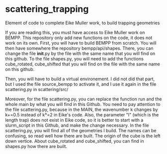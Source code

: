 # scattering_trapping
Element of code to complete Eike Muller work, to build trapping geometries


If you are reading this, you must have access to Eike Muller work on BEMPP. This repository only add new functions on the code, it does not work on its own.
First, you will have to build BEMPP from scratch. You will then have somewhere the repository bempp/api/shapes. There, you can change the file __init__.py by the file with the same name that you will find on this github. To the file shapes.py, you will need to add the functions cube_rotated, cube_shifted that you will find on the file with the same name on this github.

Then, you will have to build a virtual environement. I did not did that part, but I used the file source_bempp to activate it, and I use it again in the file scattering.py in scattering/src/

Moreover, for the file scattering.py, you can replace the function run and the whole main by what you will find in this Github. You need to pay attention to the file scattering.py, because in the MAIN, the wavenumber k changes by k+=0.5 instead of k*=2 in Eike's code. Also, the parameter "l" (which is the length trap) does not exist in Eike code, so it is better to start with a slurm_script in this Github, and make the change necessary. In the file scattering.py, you will find all of the geometries I build. The names can be confusing, so read well how there are built. The origin of the cube is the left down vertice. About cube_rotated and cube_shifted, you can find in shapes.py how there are built.


